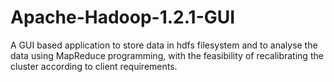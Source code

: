 # Apache-Hadoop-1.2.1-GUI
A GUI based application to store data in hdfs filesystem and to analyse the data using MapReduce programming, with the feasibility of recalibrating the cluster according to client requirements.


